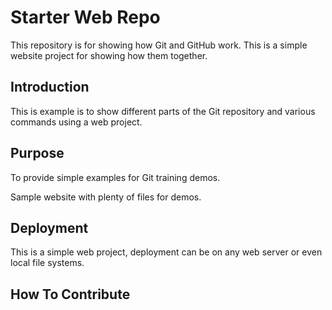 # Starter Web Repo

This repository is for showing how Git and GitHub work.
This is a simple website project for showing how them together.

## Introduction

This is example is to show different parts of the Git repository and various commands using a web project.  

## Purpose

To provide simple examples for Git training demos.

Sample website with plenty of files for demos.

## Deployment

This is a simple web project, deployment can be on any web server or even local file systems.

## How To Contribute